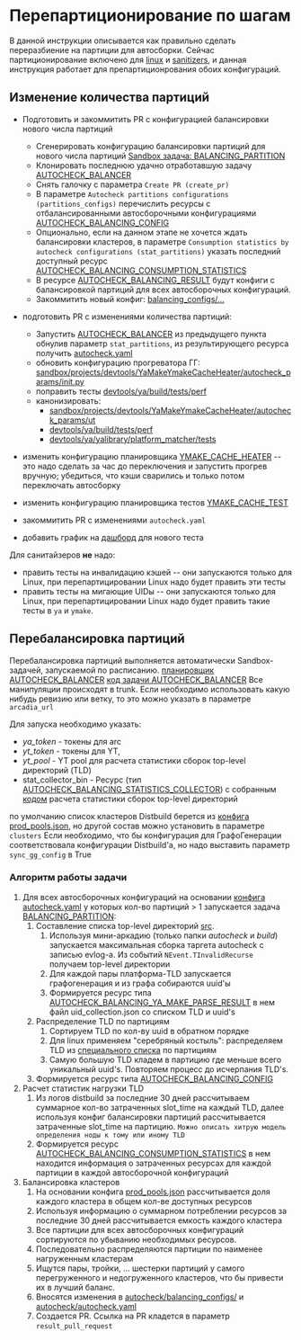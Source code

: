 # Перепартиционирование по шагам

В данной инструкции описывается как правильно сделать переразбиение на партиции для автосборки.
Сейчас партиционирование включено для [linux](https://a.yandex-team.ru/arc_vcs/autocheck/balancing_configs/autocheck-linux.json) и [sanitizers](https://a.yandex-team.ru/arc_vcs/autocheck/balancing_configs/autocheck-sanitizers.json), и данная инструкция работает для препартиционрования обоих конфигураций.

## Изменение количества партиций

* Подготовить и закоммитить PR с конфигурацией балансировки нового числа партиций
  * Сгенерировать конфигурацию балансировки партиций для нового числа партиций [Sandbox задача: BALANCING_PARTITION](https://sandbox.yandex-team.ru/template/AUTOCHECK_BALANCING_PARTITION/view)
  * Клонировать последнюю удачно отработавшую задачу [AUTOCHECK_BALANCER](https://sandbox.yandex-team.ru/tasks?children=false&hidden=false&type=AUTOCHECK_BALANCER&created=14_days)
  * Снять галочку с параметра `Create PR (create_pr)`
  * В параметре `Autocheck partitions configurations (partitions_configs)` перечислить ресурсы с отбалансированными автосборочными конфигурациями [AUTOCHECK_BALANCING_CONFIG](https://sandbox.yandex-team.ru/resources?type=AUTOCHECK_BALANCING_CONFIG)
  * Опционально, если на данном этапе не хочется ждать балансировки кластеров, в параметре `Consumption statistics by autocheck configurations (stat_partitions)` указать последний доступный ресурс [AUTOCHECK_BALANCING_CONSUMPTION_STATISTICS](https://sandbox.yandex-team.ru/resources?type=AUTOCHECK_BALANCING_CONSUMPTION_STATISTICS)
  * В ресурсе [AUTOCHECK_BALANCING_RESULT](https://sandbox.yandex-team.ru/resources?type=AUTOCHECK_BALANCING_RESULT) будут конфиги с балансировкой партиций для всех автосборочных конфигураций.
  * Закоммитить новый конфиг: [balancing_configs/...](https://a.yandex-team.ru/arcadia/autocheck/balancing_configs)
* подготовить PR с изменениями количества партиций:
  * Запустить [AUTOCHECK_BALANCER](https://sandbox.yandex-team.ru/tasks?children=false&hidden=false&type=AUTOCHECK_BALANCER&created=14_days) из предыдущего пункта обнулив параметр `stat_partitions`, из результирующего ресурса получить [autocheck.yaml](https://a.yandex-team.ru/arc/trunk/arcadia/autocheck/autocheck.yaml)
  * обновить конфигурацию прогреватора ГГ: [sandbox/projects/devtools/YaMakeYmakeCacheHeater/autocheck_params/init.py](https://a.yandex-team.ru/arc_vcs/sandbox/projects/devtools/YaMakeYmakeCacheHeater/autocheck_params/__init__.py?rev=ac2aeeb83f49a16da62c135d7ee67b9b61d767df#L195)
  * поправить тесты [devtools/ya/build/tests/perf](https://a.yandex-team.ru/arc/trunk/arcadia/devtools/ya/build/tests/perf/test_san_like_dist.py?rev=r8360821#L547)
  * канонизировать:
    * [sandbox/projects/devtools/YaMakeYmakeCacheHeater/autocheck_params/ut](https://a.yandex-team.ru/arc_vcs/sandbox/projects/devtools/YaMakeYmakeCacheHeater/autocheck_params/ut)
    * [devtools/ya/build/tests/perf](https://a.yandex-team.ru/arc_vcs/devtools/ya/build/tests/perf)
    * [devtools/ya/yalibrary/platform_matcher/tests](https://a.yandex-team.ru/arc_vcs/devtools/ya/yalibrary/platform_matcher/tests)

* изменить конфигурацию планировщика [YMAKE_CACHE_HEATER](https://sandbox.yandex-team.ru/scheduler/18501/view) -- это надо сделать за час до переключения и запустить прогрев вручную; убедиться, что кэши сварились и только потом переключать автосборку
* изменить конфигурацию планировщика тестов [YMAKE_CACHE_TEST](https://sandbox.yandex-team.ru/scheduler/18535/view)
* закоммитить PR с изменениями `autocheck.yaml`
* добавить график на [дашборд](https://datalens.yandex-team.ru/n4soqpr5f7mkk-ymake-dashboard?state=5d86fff4201) для нового теста

Для санитайзеров **не** надо:

* править тесты на инвалидацию кэшей -- они запускаются только для Linux, при перепартицировании Linux надо будет править эти тесты
* править тесты на мигающие UIDы -- они запускаются только для Linux, при перепартицировании Linux надо будет править такие тесты в `ya` и `ymake`.

## Перебалансировка партиций

Перебалансировка партиций выполняется автоматически Sandbox-задачей, запускаемой по расписанию.
[планировщик AUTOCHECK_BALANCER](https://sandbox.yandex-team.ru/scheduler/711782/view)
[код задачи AUTOCHECK_BALANCER](https://a.yandex-team.ru/arcadia/devtools/autocheck/partition_metod/AutocheckBalancer)
Все манипуляции происходят в trunk. Если необходимо использовать какую нибудь ревизию или ветку, то это можно указать в параметре `arcadia_url`

Для запуска необходимо указать:

* _ya_token_ - токены для arc
* _yt_token_ - токены для YT,
* _yt_pool_ - YT pool  для расчета статистики сборок top-level директорий (TLD)
* stat_collector_bin - Ресурс (тип [AUTOCHECK_BALANCING_STATISTICS_COLLECTOR](https://sandbox.yandex-team.ru/resources?type=AUTOCHECK_BALANCING_STATISTICS_COLLECTOR)) с собранным [кодом](https://a.yandex-team.ru/arcadia/devtools/autocheck/partition_metod/stat_collector) расчета статистики сборок top-level директорий

по умолчанию список кластеров Distbuild берется из [конфига prod_pools.json](https://a.yandex-team.ru/arcadia/devtools/distbuild/pool_config_manager/data/prod_pools.json), но другой состав можно установить в параметре `clusters`
Если необходимо, что бы конфигурация для ГрафоГенерации соответствовала конфигурации Distbuild'а, но надо выставить параметр `sync_gg_config` в True

### Алгоритм работы задачи

  1. Для всех автосборочных конфигураций на основании [конфига autocheck.yaml](https://a.yandex-team.ru/arcadia/autocheck/autocheck.yaml) у которых кол-во партиций > 1 запускается задача [BALANCING_PARTITION](https://sandbox.yandex-team.ru/tasks?children=true&hidden=false&type=BALANCING_PARTITION&created=14_days):
      1. Составление списка top-level директорий [src](https://a.yandex-team.ru/arc_vcs/devtools/platform_miner/miner.py?#L42).
          1. Используя мини-аркадию (только папки _autocheck_ и _build_) запускается максимальная сборка таргета autocheck с записью evlog-а. Из событий `NEvent.TInvalidRecurse` получаем top-level директории
          1. Для каждой пары платформа-TLD запускается графогенерация и из графа собираются uuid'ы
          1. Формируется ресурс типа [AUTOCHECK_BALANCING_YA_MAKE_PARSE_RESULT](https://sandbox.yandex-team.ru/resources?type=AUTOCHECK_BALANCING_YA_MAKE_PARSE_RESULT) в нем файл uid_collection.json со списком TLD и uuid's
      1. Распределение TLD по партициям
          1. Сортируем TLD по кол-ву uuid в обратном порядке
          1. Для linux применяем "серебряный костыль": распределяем TLD из [специального списка](https://a.yandex-team.ru/arc_vcs/devtools/autocheck/partition_metod/AutocheckBalancer/balancing_partitions.py?rev=3aa28543595086474f04571e148861c2f3fc3f9a#L12) по партициям
          1. Самую большую TLD кладем в партицию где меньше всего уникальный uuid's. Повторяем процесс до исчерпания TLD's.
      1. Формируется ресурс типа [AUTOCHECK_BALANCING_CONFIG](https://sandbox.yandex-team.ru/resources?type=AUTOCHECK_BALANCING_CONFIG)
  1. Расчет статистик нагрузки TLD
      1. Из логов distbuild за последние 30 дней рассчитываем суммарное кол-во затраченных slot_time на каждый TLD, далее используя конфиг балансировки партиций рассчитывается затраченные slot_time на партицию. `Можно описать хитрую модель определения ноды к тому или иному TLD`
      1. Формируется ресурс [AUTOCHECK_BALANCING_CONSUMPTION_STATISTICS](https://sandbox.yandex-team.ru/resources?type=AUTOCHECK_BALANCING_CONSUMPTION_STATISTICS) в нем находится информация о затраченных ресурсах для каждой партиции в каждой автосборочной конфигураций
  1. Балансировка кластеров
      1. На основании конфига [prod_pools.json](https://a.yandex-team.ru/arc_vcs/devtools/distbuild/pool_config_manager/data/prod_pools.json) рассчитывается доля каждого кластера в общем кол-ве доступных ресурсов
      1. Используя информацию о суммарном потреблении ресурсов за последние 30 дней рассчитывается емкость каждого кластера
      1. Все партиции для всех автосборочных конфигураций сортируются по убыванию необходимых ресурсов.
      1. Последовательно распределяются партиции по наименее нагруженным кластерам
      1. Ищутся пары, тройки, ... шестерки партиций у самого перегруженного и недогруженного кластеров, что бы привести их в лучший баланс.
      1. Вносятся изменения в [autocheck/balancing_configs/](https://a.yandex-team.ru/arc_vcs/autocheck/balancing_configs) и [autocheck/autocheck.yaml](https://a.yandex-team.ru/arc_vcs/autocheck/autocheck.yaml)
      1. Создается PR. Ссылка на PR кладется в параметр `result_pull_request`
